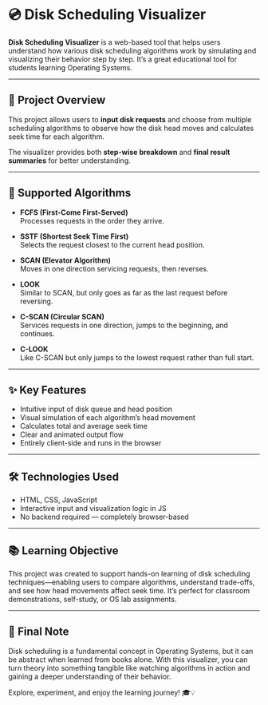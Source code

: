 # 💿 Disk Scheduling Visualizer

**Disk Scheduling Visualizer** is a web-based tool that helps users understand how various disk scheduling algorithms work by simulating and visualizing their behavior step by step. It’s a great educational tool for students learning Operating Systems.

---

## 📖 Project Overview

This project allows users to **input disk requests** and choose from multiple scheduling algorithms to observe how the disk head moves and calculates seek time for each algorithm.

The visualizer provides both **step-wise breakdown** and **final result summaries** for better understanding.

---

## 🚦 Supported Algorithms

- **FCFS (First-Come First-Served)**  
  Processes requests in the order they arrive.

- **SSTF (Shortest Seek Time First)**  
  Selects the request closest to the current head position.

- **SCAN (Elevator Algorithm)**  
  Moves in one direction servicing requests, then reverses.

- **LOOK**  
  Similar to SCAN, but only goes as far as the last request before reversing.

- **C-SCAN (Circular SCAN)**  
  Services requests in one direction, jumps to the beginning, and continues.

- **C-LOOK**  
  Like C-SCAN but only jumps to the lowest request rather than full start.

---

## ✨ Key Features

- Intuitive input of disk queue and head position  
- Visual simulation of each algorithm’s head movement  
- Calculates total and average seek time  
- Clear and animated output flow  
- Entirely client-side and runs in the browser

---

## 🛠 Technologies Used

- HTML, CSS, JavaScript  
- Interactive input and visualization logic in JS  
- No backend required — completely browser-based

---

## 📚 Learning Objective

This project was created to support hands-on learning of disk scheduling techniques—enabling users to compare algorithms, understand trade-offs, and see how head movements affect seek time. It’s perfect for classroom demonstrations, self-study, or OS lab assignments.

---

## 🙌 Final Note

Disk scheduling is a fundamental concept in Operating Systems, but it can be abstract when learned from books alone. With this visualizer, you can turn theory into something tangible like watching algorithms in action and gaining a deeper understanding of their behavior.

Explore, experiment, and enjoy the learning journey! 🎓💡
